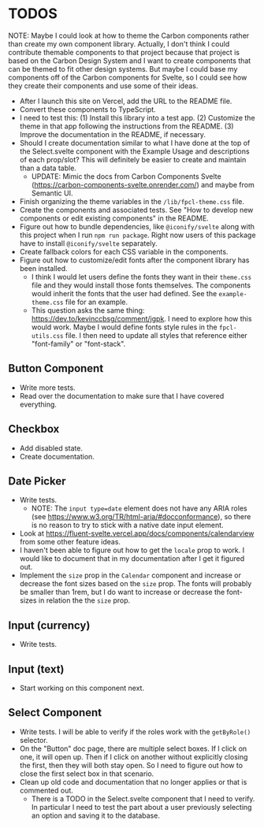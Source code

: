 # TODOS
NOTE: Maybe I could look at how to theme the Carbon components rather than create my own component library. Actually, I don't think I could contribute themable components to that project because that project is based on the Carbon Design System and I want to create components that can be themed to fit other design systems. But maybe I could base my components off of the Carbon components for Svelte, so I could see how they create their components and use some of their ideas.

* After I launch this site on Vercel, add the URL to the README file.
* Convert these components to TypeScript.
* I need to test this: (1) Install this library into a test app. (2) Customize the theme in that app following the instructions from the README. (3) Improve the documentation in the README, if necessary. 
* Should I create documentation similar to what I have done at the top of the Select.svelte component with the Example Usage and descriptions of each prop/slot? This will definitely be easier to create and maintain than a data table.
    * UPDATE: Mimic the docs from Carbon Components Svelte (https://carbon-components-svelte.onrender.com/) and maybe from Semantic UI.
* Finish organizing the theme variables in the `/lib/fpcl-theme.css` file.
* Create the components and associated tests. See "How to develop new components or edit existing components" in the README.
* Figure out how to bundle dependencies, like `@iconify/svelte` along with this project when I run `npm run package`. Right now users of this package have to install `@iconify/svelte` separately.
* Create fallback colors for each CSS variable in the components.
* Figure out how to customize/edit fonts after the component library has been installed.
    * I think I would let users define the fonts they want in their `theme.css` file and they would install those fonts themselves. The components would inherit the fonts that the user had defined. See the `example-theme.css` file for an example.
    * This question asks the same thing: https://dev.to/kevinccbsg/comment/jgpk. I need to explore how this would work. Maybe I would define fonts style rules in the `fpcl-utils.css` file. I then need to update all styles that reference either "font-family" or "font-stack".

## Button Component
* Write more tests.
* Read over the documentation to make sure that I have covered everything.

## Checkbox
* Add disabled state.
* Create documentation.

## Date Picker
* Write tests.
    * NOTE: The `input type=date` element does not have any ARIA roles (see https://www.w3.org/TR/html-aria/#docconformance), so there is no reason to try to stick with a native date input element.
* Look at https://fluent-svelte.vercel.app/docs/components/calendarview from some other feature ideas.
* I haven't been able to figure out how to get the `locale` prop to work. I would like to document that in my documentation after I get it figured out.
* Implement the `size` prop in the `Calendar` component and increase or decrease the font sizes based on the `size` prop. The fonts will probably be smaller than 1rem, but I do want to increase or decrease the font-sizes in relation the the `size` prop.

## Input (currency)
* Write tests.

## Input (text)
* Start working on this component next.

## Select Component
* Write tests. I will be able to verify if the roles work with the `getByRole()` selector.
* On the "Button" doc page, there are multiple select boxes. If I click on one, it will open up. Then if I click on another without explicitly closing the first, then they will both stay open. So I need to figure out how to close the first select box in that scenario.
* Clean up old code and documentation that no longer applies or that is commented out.
    * There is a TODO in the Select.svelte component that I need to verify. In particular I need to test the part about a user previously selecting an option and saving it to the database.
